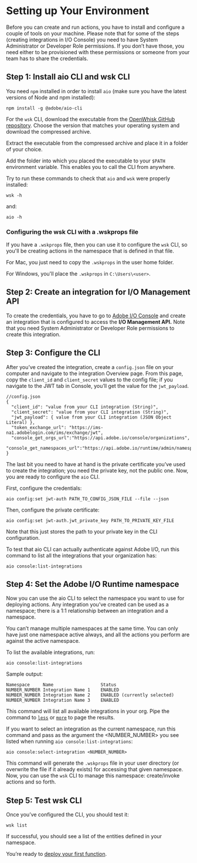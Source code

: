 # Setting up Your Environment

Before you can create and run actions, you have to install and configure a couple of tools on your machine. Please note that for some of the steps (creating integrations in I/O Console) you need to have System Administrator or Developer Role permissions. If you don&rsquo;t have those, you need either to be provisioned with these permissions or someone from your team has to share the credentials.

## Step 1: Install aio CLI and wsk CLI

You need `npm` installed in order to install `aio` (make sure you have the latest versions of Node and npm installed):

`npm install -g @adobe/aio-cli`

For the `wsk` CLI, download the executable from the [OpenWhisk GitHub repository](https://github.com/apache/incubator-openwhisk-cli/releases). Choose the version that matches your operating system and download the compressed archive.

Extract the executable from the compressed archive and place it in a folder of your choice.

Add the folder into which you placed the executable to your `$PATH` environment variable. This enables you to call the CLI from anywhere.

Try to run these commands to check that `aio` and `wsk` were properly installed:

`wsk -h`

and:

`aio -h`

### Configuring the wsk CLI with a .wskprops file

If you have a `.wskprops` file, then you can use it to configure the `wsk` CLI, so you'll be creating actions in the namespace that is defined in that file.

For Mac, you just need to copy the `.wskprops` in the user home folder.

For Windows, you'll place the `.wskprops` in `C:\Users\<user>`.


## Step 2: Create an integration for I/O Management API

To create the credentials, you have to go to [Adobe I/O Console](https://console.adobe.io) and create an integration that is configured to access the **I/O Management API.** Note that you need System Administrator or Developer Role permissions to create this integration.

## Step 3: Configure the CLI

After you&rsquo;ve created the integration, create a `config.json` file on your computer and navigate to the integration Overview page. From this page, copy the `client_id` and `client_secret` values to the config file; if you navigate to the JWT tab in Console, you&rsquo;ll get the value for the `jwt_payload`.

```
//config.json 
{
  "client_id": "value from your CLI integration (String)",
  "client_secret": "value from your CLI integration (String)",
  "jwt_payload": { value from your CLI integration (JSON Object Literal) },
  "token_exchange_url": "https://ims-na1.adobelogin.com/ims/exchange/jwt",
  "console_get_orgs_url":"https://api.adobe.io/console/organizations",
  "console_get_namespaces_url":"https://api.adobe.io/runtime/admin/namespaces/"
}
```

The last bit you need to have at hand is the private certificate you&rsquo;ve used to create the integration; you need the private key, not the public one. Now, you are ready to configure the `aio` CLI.

First, configure the credentials:

`aio config:set jwt-auth PATH_TO_CONFIG_JSON_FILE --file --json`

Then, configure the private certificate:

`aio config:set jwt-auth.jwt_private_key PATH_TO_PRIVATE_KEY_FILE`

Note that this just stores the path to your private key in the CLI configuration.

To test that aio CLI can actually authenticate against Adobe I/O, run this command to list all the integrations that your organization has:

`aio console:list-integrations`

## Step 4: Set the Adobe I/O Runtime namespace

Now you can use the aio CLI to select the namespace you want to use for deploying actions. Any integration you&rsquo;ve created can be used as a namespace; there is a 1:1 relationship between an integration and a namespace. 

You can&rsquo;t manage multiple namespaces at the same time. You can only have just one namespace active always, and all the actions you perform are against the active namespace.

To list the available integrations, run:

`aio console:list-integrations`

Sample output: 

```
Namespace     Name                  Status
NUMBER_NUMBER Integration Name 1    ENABLED
NUMBER_NUMBER Integration Name 2    ENABLED (currently selected)
NUMBER_NUMBER Integration Name 3    ENABLED
```

This command will list all available integrations in your org. Pipe the command to [`less`](https://en.wikipedia.org/wiki/Less_(Unix)) or [`more`](https://en.wikipedia.org/wiki/More_(command)) to page the results. 

If you want to select an integration as the current namespace, run this command and pass as the argument the <NUMBER_NUMBER> you see listed when running `aio console:list-integrations`:

`aio console:select-integration <NUMBER_NUMBER>`

This command will generate the `.wskprops` file in your user directory (or overwrite the file if it already exists) for accessing that given namespace. Now, you can use the `wsk` CLI to manage this namespace: create/invoke actions and so forth.

## Step 5: Test wsk CLI

Once you&rsquo;ve configured the CLI, you should test it:

`wsk list`

If successful, you should see a list of the entities defined in your namespace.

You&rsquo;re ready to [deploy your first function](deploy.md).